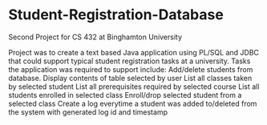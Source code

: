 # Student-Registration-Database
Second Project for CS 432 at Binghamton University

Project was to create a text based Java application using PL/SQL and JDBC that could support 
typical student registration tasks at a university. Tasks the application was required to support include:
  Add/delete students from database.
  Display contents of table selected by user
  List all classes taken by selected student
  List all prerequisites required by selected course
  List all students enrolled in selected class
  Enroll/drop selected student from a selected class
  Create a log everytime a student was added to/deleted from the system with generated log id and timestamp
  
